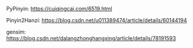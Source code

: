 PyPinyin:
https://cuiqingcai.com/6519.html

Pinyin2Hanzi:
https://blog.csdn.net/u011389474/article/details/60144194

gensim:
https://blog.csdn.net/dalangzhonghangxing/article/details/78191593